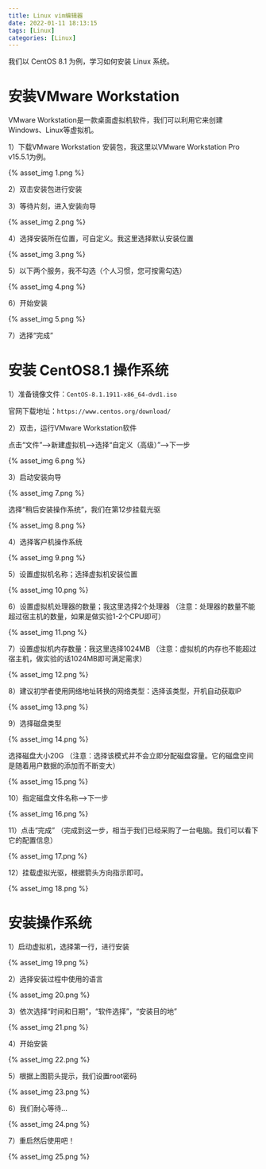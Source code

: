 ```yaml
---
title: Linux vim编辑器
date: 2022-01-11 18:13:15
tags: [Linux]
categories: [Linux]
---
```


我们以 CentOS 8.1 为例，学习如何安装 Linux 系统。
# 安装VMware Workstation
VMware Workstation是一款桌面虚拟机软件，我们可以利用它来创建Windows、Linux等虚拟机。

1）下载VMware Workstation 安装包，我这里以VMware Workstation Pro v15.5.1为例。

{% asset_img 1.png %}

2）双击安装包进行安装

3）等待片刻，进入安装向导

{% asset_img 2.png %}

4）选择安装所在位置，可自定义。我这里选择默认安装位置

{% asset_img 3.png %}

5）以下两个服务，我不勾选（个人习惯，您可按需勾选）

{% asset_img 4.png %}

6）开始安装

{% asset_img 5.png %}

7）选择“完成”

# 安装 CentOS8.1 操作系统
1）准备镜像文件：`CentOS-8.1.1911-x86_64-dvd1.iso`

官网下载地址：`https://www.centos.org/download/`

2）双击，运行VMware Workstation软件

点击“文件”-->新建虚拟机-->选择“自定义（高级）”-->下一步

{% asset_img 6.png %}

3）启动安装向导

{% asset_img 7.png %}

选择“稍后安装操作系统”，我们在第12步挂载光驱

{% asset_img 8.png %}

4）选择客户机操作系统

{% asset_img 9.png %}

5）设置虚拟机名称；选择虚拟机安装位置

{% asset_img 10.png %}

6）设置虚拟机处理器的数量；我这里选择2个处理器
（注意：处理器的数量不能超过宿主机的数量，如果是做实验1-2个CPU即可）

{% asset_img 11.png %}

7）设置虚拟机内存数量：我这里选择1024MB
（注意：虚拟机的内存也不能超过宿主机，做实验的话1024MB即可满足需求）

{% asset_img 12.png %}

8）建议初学者使用网络地址转换的网络类型：选择该类型，开机自动获取IP

{% asset_img 13.png %}

9）选择磁盘类型

{% asset_img 14.png %}

选择磁盘大小20G
（注意：选择该模式并不会立即分配磁盘容量。它的磁盘空间是随着用户数据的添加而不断变大）

{% asset_img 15.png %}

10）指定磁盘文件名称–>下一步

{% asset_img 16.png %}

11）点击“完成”
（完成到这一步，相当于我们已经采购了一台电脑。我们可以看下它的配置信息）

{% asset_img 17.png %}

12）挂载虚拟光驱，根据箭头方向指示即可。

{% asset_img 18.png %}

# 安装操作系统
1）启动虚拟机，选择第一行，进行安装

{% asset_img 19.png %}

2）选择安装过程中使用的语言

{% asset_img 20.png %}

3）依次选择“时间和日期”，“软件选择”，“安装目的地”

{% asset_img 21.png %}

4）开始安装

{% asset_img 22.png %}

5）根据上图箭头提示，我们设置root密码

{% asset_img 23.png %}

6）我们耐心等待…

{% asset_img 24.png %}

7）重启然后使用吧！

{% asset_img 25.png %}